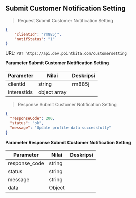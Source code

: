 ## Submit Customer Notification Setting

> Request Submit Customer Notification Setting

```json 
{
    "clientId": "rm885j",
    "notifStatus": "1"
}
```

URL: `PUT https://api.dev.pointkita.com/customersetting`

**Parameter Submit Customer Notification Setting**

Parameter | Nilai | Deskripsi
----------|-------|-----------
clientId | string | rm885j
interestIds | object array | 

> Response Submit Customer Notification Setting

```json
{
  "responseCode": 200,
  "status": "ok",
  "message": "Update profile data successfully"
}
```

**Parameter Response Submit Customer Notification Setting**

Parameter | Nilai | Deskripsi
----------|-------|-----------
response_code| string |
status| string |
message| string | 
data| Object | 